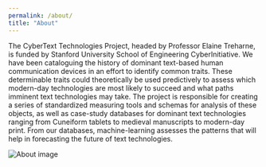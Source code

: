 ```yaml
---
permalink: /about/
title: "About"
---
```


The CyberText Technologies Project, headed by Professor Elaine Treharne, is funded by Stanford University School of Engineering CyberInitiative. We have been cataloguing the history of dominant text-based human communication devices in an effort to identify common traits. These determinable traits could theoretically be used predictively to assess which modern-day technologies are most likely to succeed and what paths imminent text technologies may take. The project is responsible for creating a series of standardized measuring tools and schemas for analysis of these objects, as well as case-study databases for dominant text technologies ranging from Cuneiform tablets to medieval manuscripts to modern-day print. From our databases, machine-learning assesses the patterns that will help in forecasting the future of text technologies.

![About image](~/tree/master/assets/images/About.jpeg)
